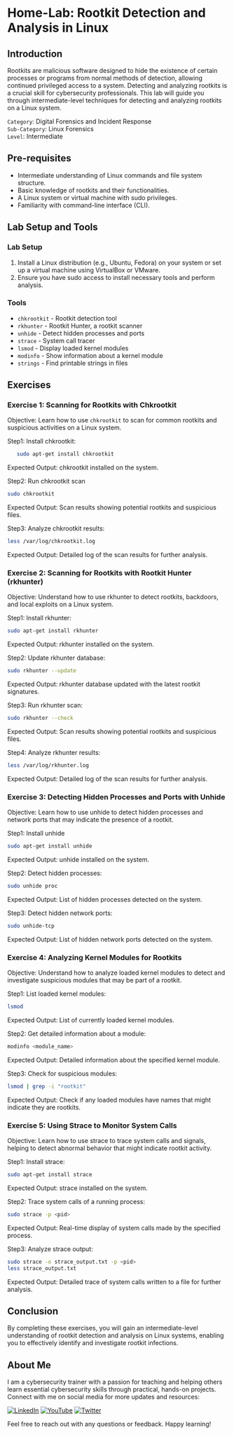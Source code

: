 # Home-Lab: Rootkit Detection and Analysis in Linux

## Introduction

Rootkits are malicious software designed to hide the existence of certain processes or programs from normal methods of detection, allowing continued privileged access to a system. Detecting and analyzing rootkits is a crucial skill for cybersecurity professionals. This lab will guide you through intermediate-level techniques for detecting and analyzing rootkits on a Linux system.    

`Category`: Digital Forensics and Incident Response   
`Sub-Category`: Linux Forensics   
`Level`: Intermediate   

## Pre-requisites

- Intermediate understanding of Linux commands and file system structure.
- Basic knowledge of rootkits and their functionalities.
- A Linux system or virtual machine with sudo privileges.
- Familiarity with command-line interface (CLI).

## Lab Setup and Tools

### Lab Setup

1. Install a Linux distribution (e.g., Ubuntu, Fedora) on your system or set up a virtual machine using VirtualBox or VMware.
2. Ensure you have sudo access to install necessary tools and perform analysis.

### Tools

- `chkrootkit` - Rootkit detection tool
- `rkhunter` - Rootkit Hunter, a rootkit scanner
- `unhide` - Detect hidden processes and ports
- `strace` - System call tracer
- `lsmod` - Display loaded kernel modules
- `modinfo` - Show information about a kernel module
- `strings` - Find printable strings in files

## Exercises

### Exercise 1: Scanning for Rootkits with Chkrootkit

Objective: Learn how to use `chkrootkit` to scan for common rootkits and suspicious activities on a Linux system.

Step1: Install chkrootkit:
```bash
   sudo apt-get install chkrootkit
```
Expected Output: chkrootkit installed on the system.

Step2: Run chkrootkit scan

```bash
sudo chkrootkit
```
Expected Output: Scan results showing potential rootkits and suspicious files.

Step3: Analyze chkrootkit results:

```bash
less /var/log/chkrootkit.log
```
Expected Output: Detailed log of the scan results for further analysis.

### Exercise 2: Scanning for Rootkits with Rootkit Hunter (rkhunter)
Objective: Understand how to use rkhunter to detect rootkits, backdoors, and local exploits on a Linux system.

Step1: Install rkhunter:

```bash
sudo apt-get install rkhunter
```
Expected Output: rkhunter installed on the system.

Step2: Update rkhunter database:

```bash
sudo rkhunter --update
```
Expected Output: rkhunter database updated with the latest rootkit signatures.

Step3: Run rkhunter scan:

```bash
sudo rkhunter --check
```
Expected Output: Scan results showing potential rootkits and suspicious files.

Step4: Analyze rkhunter results:

```bash
less /var/log/rkhunter.log
```
Expected Output: Detailed log of the scan results for further analysis.

### Exercise 3: Detecting Hidden Processes and Ports with Unhide
Objective: Learn how to use unhide to detect hidden processes and network ports that may indicate the presence of a rootkit.

Step1: Install unhide

```bash
sudo apt-get install unhide
```
Expected Output: unhide installed on the system.

Step2: Detect hidden processes:

```bash
sudo unhide proc
```
Expected Output: List of hidden processes detected on the system.

Step3: Detect hidden network ports:

```bash
sudo unhide-tcp
```
Expected Output: List of hidden network ports detected on the system.

### Exercise 4: Analyzing Kernel Modules for Rootkits
Objective: Understand how to analyze loaded kernel modules to detect and investigate suspicious modules that may be part of a rootkit.

Step1: List loaded kernel modules:

```bash
lsmod
```
Expected Output: List of currently loaded kernel modules.

Step2: Get detailed information about a module:

```bash
modinfo <module_name>
```
Expected Output: Detailed information about the specified kernel module.

Step3: Check for suspicious modules:

```bash
lsmod | grep -i "rootkit"
```
Expected Output: Check if any loaded modules have names that might indicate they are rootkits.

### Exercise 5: Using Strace to Monitor System Calls
Objective: Learn how to use strace to trace system calls and signals, helping to detect abnormal behavior that might indicate rootkit activity.

Step1: Install strace:

```bash
sudo apt-get install strace
```
Expected Output: strace installed on the system.

Step2: Trace system calls of a running process:

```bash
sudo strace -p <pid>
```
Expected Output: Real-time display of system calls made by the specified process.

Step3: Analyze strace output:

```bash
sudo strace -o strace_output.txt -p <pid>
less strace_output.txt
```
Expected Output: Detailed trace of system calls written to a file for further analysis.

## Conclusion

By completing these exercises, you will gain an intermediate-level understanding of rootkit detection and analysis on Linux systems, enabling you to effectively identify and investigate rootkit infections.


## About Me

I am a cybersecurity trainer with a passion for teaching and helping others learn essential cybersecurity skills through practical, hands-on projects. Connect with me on social media for more updates and resources:

[![LinkedIn](https://img.icons8.com/fluent/48/000000/linkedin.png)](https://www.linkedin.com/in/rajneeshcyber)
[![YouTube](https://img.icons8.com/fluent/48/000000/youtube-play.png)](https://www.youtube.com/@rajneeshcyber)
[![Twitter](https://img.icons8.com/fluent/48/000000/twitter.png)](https://twitter.com/rajneeshcyber)

Feel free to reach out with any questions or feedback. Happy learning!
